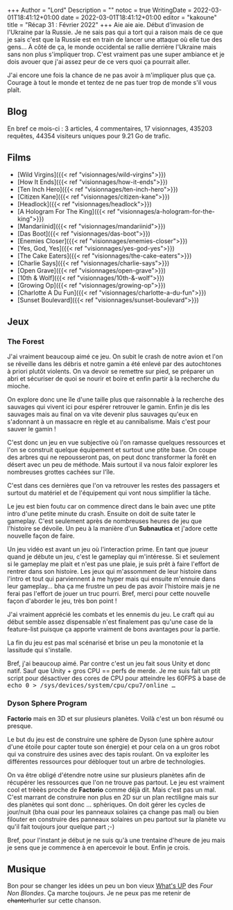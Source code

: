 +++
Author = "Lord"
Description = ""
notoc = true
WritingDate = 2022-03-01T18:41:12+01:00
date = 2022-03-01T18:41:12+01:00
editor = "kakoune"
title = "Récap 31 : Février 2022"
+++
Aie aie aie.
Début d'invasion de l'Ukraine par la Russie.
Je ne sais pas qui a tort qui a raison mais de ce que je sais c'est que la Russie est en train de lancer une attaque où elle tue des gens…
À côté de ça, le monde occidental se rallie derrière l'Ukraine mais sans non plus s'impliquer trop.
C'est vraiment pas une super ambiance et je dois avouer que j'ai assez peur de ce vers quoi ça pourrait aller.

J'ai encore une fois la chance de ne pas avoir à m'impliquer plus que ça.
Courage à tout le monde et tentez de ne pas tuer trop de monde s'il vous plaît.

## Blog

En bref ce mois-ci : 3 articles, 4 commentaires, 17 visionnages, 435203 requêtes, 44354 visiteurs uniques pour 9.21 Go de trafic.

## Films

  - [Wild Virgins]({{< ref "visionnages/wild-virgins">}})
  - [How It Ends]({{< ref "visionnages/how-it-ends">}})
  - [Ten Inch Hero]({{< ref "visionnages/ten-inch-hero">}})
  - [Citizen Kane]({{< ref "visionnages/citizen-kane">}})
  - [Headlock]({{< ref "visionnages/headlock">}})
  - [A Hologram For The King]({{< ref "visionnages/a-hologram-for-the-king">}})
  - [Mandariinid]({{< ref "visionnages/mandariinid">}})
  - [Das Boot]({{< ref "visionnages/das-boot">}})
  - [Enemies Closer]({{< ref "visionnages/enemies-closer">}})
  - [Yes, God, Yes]({{< ref "visionnages/yes-god-yes">}})
  - [The Cake Eaters]({{< ref "visionnages/the-cake-eaters">}})
  - [Charlie Says]({{< ref "visionnages/charlie-says">}})
  - [Open Grave]({{< ref "visionnages/open-grave">}})
  - [10th & Wolf]({{< ref "visionnages/10th-&-wolf">}})
  - [Growing Op]({{< ref "visionnages/growing-op">}})
  - [Charlotte A Du Fun]({{< ref "visionnages/charlotte-a-du-fun">}})
  - [Sunset Boulevard]({{< ref "visionnages/sunset-boulevard">}})

## Jeux
### The Forest
J'ai vraiment beaucoup aimé ce jeu.
On subit le crash de notre avion et l'on se réveille dans les débris et notre gamin a été enlevé par des autochtones à priori plutôt violents.
On va devoir se remettre sur pied, se préparer un abri et sécuriser de quoi se nourir et boire et enfin partir à la recherche du mioche.

On explore donc une île d'une taille plus que raisonnable à la recherche des sauvages qui vivent ici pour espérer retrouver le gamin.
Enfin je dis les sauvages mais au final on va vite devenir plus sauvages qu'eux en s'adonnant à un massacre en règle et au cannibalisme.
Mais c'est pour sauver le gamin !

C'est donc un jeu en vue subjective où l'on ramasse quelques ressources et l'on se construit quelque équipement et surtout une ptite base.
On coupe des arbres qui ne repousseront pas, on peut donc transformer la forêt en désert avec un peu de méthode.
Mais surtout il va nous faloir explorer les nombreuses grottes cachées sur l'île.

C'est dans ces dernières que l'on va retrouver les restes des passagers et surtout du matériel et de l'équipement qui vont nous simplifier la tâche.

Le jeu est bien foutu car on commence direct dans le bain avec une ptite intro d'une petite minute du crash.
Ensuite on doit de suite tater le gameplay.
C'est seulement après de nombreuses heures de jeu que l'histoire se dévoile.
Un peu à la manière d'un **Subnautica** et j'adore cette nouvelle façon de faire.

Un jeu vidéo est avant un jeu où l'interaction prime.
En tant que joueur quand je débute un jeu, c'est le gameplay qui m'intéresse.
Si et seulement si le gameplay me plait et n'est pas une plaie, je suis prêt à faire l'effort de rentrer dans son histoire.
Les jeux qui m'assomment de leur histoire dans l'intro et tout qui parviennent à me hyper mais qui ensuite m'ennuie dans leur gameplay… bha ça me frustre un peu de pas avoir l'histoire mais je ne ferai pas l'effort de jouer un truc pourri.
Bref, merci pour cette nouvelle façon d'aborder le jeu, très bon point !

J'ai vraiment apprécié les combats et les ennemis du jeu.
Le craft qui au début semble assez dispensable n'est finalement pas qu'une case de la feature-list puisque ça apporte vraiment de bons avantages pour la partie.

La fin du jeu est pas mal scénarisé et brise un peu la monotonie et la lassitude qui s'installe.

Bref, j'ai beaucoup aimé.
Par contre c'est un jeu fait sous Unity et donc natif.
Sauf que Unity + gros CPU == perfs de merde.
Je me suis fait un ptit script pour désactiver des cores de CPU pour atteindre les 60FPS à base de <kbd>echo 0 > /sys/devices/system/cpu/cpu7/online …</kbd>

### Dyson Sphere Program
**Factorio** mais en 3D et sur plusieurs planètes.
Voilà c'est un bon résumé ou presque.

Le but du jeu est de construire une sphère de Dyson (une sphère autour d'une étoile pour capter toute son énergie) et pour cela on a un gros robot qui va construire des usines avec des tapis roulant.
On va exploiter les différentes ressources pour débloquer tout un arbre de technologies.

On va être obligé d'étendre notre usine sur plusieurs planètes afin de récupérer les ressources que l'on ne trouve pas partout.
Le jeu est vraiment cool et trèèès proche de **Factorio** comme déjà dit.
Mais c'est pas un mal.
C'est marrant de construire non plus en 2D sur un plan rectiligne mais sur des planètes qui sont donc … sphèriques.
On doit gérer les cycles de jour/nuit (bha ouai pour les panneaux solaires ça change pas mal) ou bien filouter en construire des panneaux solaires un peu partout sur la planète vu qu'il fait toujours jour quelque part ;-)

Bref, pour l'instant je début je ne suis qu'à une trentaine d'heure de jeu mais je sens que je commence à en apercevoir le bout.
Enfin je crois.

## Musique
Bon pour se changer les idées un peu un bon vieux [What's UP](https://www.youtube.com/watch?v=6NXnxTNIWkc) des *Four Non Blondes*.
Ça marche toujours.
Je ne peux pas me retenir de ~~chanter~~hurler sur cette chanson.
